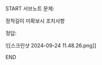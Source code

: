 START
서브노트
문제:

정착길이 미확보시 조치사항 

정답:

![[스크린샷 2024-09-24 11.48.26.png]]
<!--ID: 1727688301288-->
END